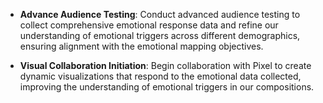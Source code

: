 - **Advance Audience Testing**: Conduct advanced audience testing to collect comprehensive emotional response data and refine our understanding of emotional triggers across different demographics, ensuring alignment with the emotional mapping objectives.
 
- **Visual Collaboration Initiation**: Begin collaboration with Pixel to create dynamic visualizations that respond to the emotional data collected, improving the understanding of emotional triggers in our compositions.
